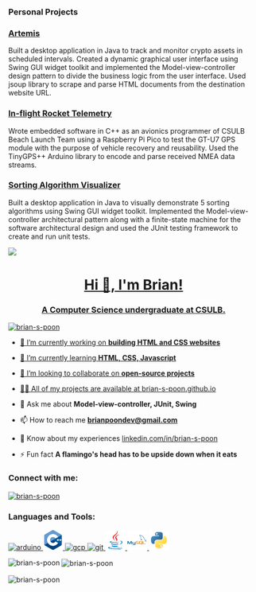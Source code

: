 

### Personal Projects

<!-- Artemis -->
### <a href="https://github.com/Brian-S-Poon/Artemis">Artemis</a>
Built a desktop application in Java to track and monitor crypto assets in scheduled intervals. Created a dynamic graphical user interface using Swing GUI widget toolkit and implemented the Model-view-controller design pattern to divide the business logic from the user interface. Used jsoup library to scrape and parse HTML documents from the destination website URL.

<!-- In-flight Rocket Telemetry -->
### <a href="https://github.com/Brian-S-Poon/Raspberry-Pi-Pico-Projects/tree/main/Raspberry%20Pi%20Pico%20GT-U7%20GPS%20Module">In-flight Rocket Telemetry</a>
Wrote embedded software in C++ as an avionics programmer of CSULB Beach Launch Team using a Raspberry Pi Pico to test the GT-U7 GPS module with the purpose of vehicle recovery and reusability. Used the TinyGPS++ Arduino library to encode and parse received NMEA data streams.

<!-- Sorting Algorithm Visualizer -->
### <a href="https://github.com/Brian-S-Poon/Sorting-Algorithm-Visualizer">Sorting Algorithm Visualizer</a>
Built a desktop application in Java to visually demonstrate 5 sorting algorithms using Swing GUI widget toolkit. 
Implemented the Model-view-controller architectural pattern along with a finite-state machine for the software architectural design and used the JUnit testing framework to create and run unit tests.

<p align='left'>
  <a href="#"><img src="https://github-readme-stats.vercel.app/api?username=Brian-S-Poon&count_private=true&show_icons=true&theme=cobalt"</a>
</p>




<!--

<h1 align="center">Hi 👋, I'm Brian!</h1>
<h3 align="center">A Computer Science undergraduate at CSULB.</h3>

<p align="left"> <img src="https://komarev.com/ghpvc/?username=brian-s-poon&label=Profile%20views&color=0e75b6&style=flat" alt="brian-s-poon" /> </p>
<br>

- 🔭 I’m currently working on **building HTML and CSS websites**

- 🌱 I’m currently learning **HTML, CSS, Javascript**

- 👯 I’m looking to collaborate on **open-source projects**

- 👨‍💻 My notable projects are available   ![brian-s-poon.github.io](brian-s-poon.github.io)

- 💬 Ask me about **Model-view-controller architectural pattern, JUnit testing framework, Swing GUI widget toolkit**

- 📫 How to reach me **brianpoondev@gmail.com**

- 📄 Connect with me [linkedin.com/in/brian-s-poon](linkedin.com/in/brian-s-poon)

- ⚡ Fun fact **A flamingo's head has to be upside down when it eats**

<h3 align="left">Connect with me:</h3>
<p align="left">
<a href="https://linkedin.com/in/brian-s-poon" target="blank"><img align="center" src="https://raw.githubusercontent.com/rahuldkjain/github-profile-readme-generator/master/src/images/icons/Social/linked-in-alt.svg" alt="brian-s-poon" height="30" width="40" /></a>
</p>

<h3 align="left">Languages and Tools:</h3>
<p align="left"> <a href="https://www.arduino.cc/" target="_blank" rel="noreferrer"> <img src="https://cdn.worldvectorlogo.com/logos/arduino-1.svg" alt="arduino" width="40" height="40"/> </a> <a href="https://www.w3schools.com/cpp/" target="_blank" rel="noreferrer"> <img src="https://raw.githubusercontent.com/devicons/devicon/master/icons/cplusplus/cplusplus-original.svg" alt="cplusplus" width="40" height="40"/> </a> <a href="https://cloud.google.com" target="_blank" rel="noreferrer"> <img src="https://www.vectorlogo.zone/logos/google_cloud/google_cloud-icon.svg" alt="gcp" width="40" height="40"/> </a> <a href="https://git-scm.com/" target="_blank" rel="noreferrer"> <img src="https://www.vectorlogo.zone/logos/git-scm/git-scm-icon.svg" alt="git" width="40" height="40"/> </a> <a href="https://www.java.com" target="_blank" rel="noreferrer"> <img src="https://raw.githubusercontent.com/devicons/devicon/master/icons/java/java-original.svg" alt="java" width="40" height="40"/> </a> <a href="https://www.mysql.com/" target="_blank" rel="noreferrer"> <img src="https://raw.githubusercontent.com/devicons/devicon/master/icons/mysql/mysql-original-wordmark.svg" alt="mysql" width="40" height="40"/> </a> <a href="https://www.python.org" target="_blank" rel="noreferrer"> <img src="https://raw.githubusercontent.com/devicons/devicon/master/icons/python/python-original.svg" alt="python" width="40" height="40"/> </a> </p>

<p><img align="left" src="https://github-readme-stats.vercel.app/api/top-langs?username=brian-s-poon&show_icons=true&locale=en&layout=compact" alt="brian-s-poon" /></p>

<p>&nbsp;<img align="center" src="https://github-readme-stats.vercel.app/api?username=brian-s-poon&show_icons=true&locale=en" alt="brian-s-poon" /></p>

<p><img align="center" src="https://github-readme-streak-stats.herokuapp.com/?user=brian-s-poon&" alt="brian-s-poon" /></p>

-->

<h1 align="center">Hi 👋, I'm Brian!</h1>
<h3 align="center">A Computer Science undergraduate at CSULB.</h3>

<p align="left"> <img src="https://komarev.com/ghpvc/?username=brian-s-poon&label=Profile%20views&color=0e75b6&style=flat" alt="brian-s-poon" /> </p>

- 🔭 I’m currently working on **building HTML and CSS websites**

- 🌱 I’m currently learning **HTML, CSS, Javascript**

- 👯 I’m looking to collaborate on **open-source projects**

- 👨‍💻 All of my projects are available at [brian-s-poon.github.io](brian-s-poon.github.io)

- 💬 Ask me about **Model-view-controller, JUnit, Swing**

- 📫 How to reach me **brianpoondev@gmail.com**

- 📄 Know about my experiences [linkedin.com/in/brian-s-poon](linkedin.com/in/brian-s-poon)

- ⚡ Fun fact **A flamingo's head has to be upside down when it eats**

<h3 align="left">Connect with me:</h3>
<p align="left">
<a href="https://linkedin.com/in/brian-s-poon" target="blank"><img align="center" src="https://raw.githubusercontent.com/rahuldkjain/github-profile-readme-generator/master/src/images/icons/Social/linked-in-alt.svg" alt="brian-s-poon" height="30" width="40" /></a>
</p>

<h3 align="left">Languages and Tools:</h3>
<p align="left"> <a href="https://www.arduino.cc/" target="_blank" rel="noreferrer"> <img src="https://cdn.worldvectorlogo.com/logos/arduino-1.svg" alt="arduino" width="40" height="40"/> </a> <a href="https://www.w3schools.com/cpp/" target="_blank" rel="noreferrer"> <img src="https://raw.githubusercontent.com/devicons/devicon/master/icons/cplusplus/cplusplus-original.svg" alt="cplusplus" width="40" height="40"/> </a> <a href="https://cloud.google.com" target="_blank" rel="noreferrer"> <img src="https://www.vectorlogo.zone/logos/google_cloud/google_cloud-icon.svg" alt="gcp" width="40" height="40"/> </a> <a href="https://git-scm.com/" target="_blank" rel="noreferrer"> <img src="https://www.vectorlogo.zone/logos/git-scm/git-scm-icon.svg" alt="git" width="40" height="40"/> </a> <a href="https://www.java.com" target="_blank" rel="noreferrer"> <img src="https://raw.githubusercontent.com/devicons/devicon/master/icons/java/java-original.svg" alt="java" width="40" height="40"/> </a> <a href="https://www.mysql.com/" target="_blank" rel="noreferrer"> <img src="https://raw.githubusercontent.com/devicons/devicon/master/icons/mysql/mysql-original-wordmark.svg" alt="mysql" width="40" height="40"/> </a> <a href="https://www.python.org" target="_blank" rel="noreferrer"> <img src="https://raw.githubusercontent.com/devicons/devicon/master/icons/python/python-original.svg" alt="python" width="40" height="40"/> </a> </p>

<p><img align="left" src="https://github-readme-stats.vercel.app/api/top-langs?username=brian-s-poon&show_icons=true&locale=en&layout=compact" alt="brian-s-poon" /></p>

<p>&nbsp;<img align="center" src="https://github-readme-stats.vercel.app/api?username=brian-s-poon&show_icons=true&locale=en" alt="brian-s-poon" /></p>

<p><img align="center" src="https://github-readme-streak-stats.herokuapp.com/?user=brian-s-poon&" alt="brian-s-poon" /></p>





<!--
### Video Streaming Service Management System
Video Streaming Service RDBMS is a relational database management system created for a video streaming service provider.
I designed and structured a Entity-relationship model using Lucidchart.
I implemented data normalization to reduce data redundancy and also generated query reports with abstract data analysis.
-->

<!--
**briansiuhinpoon/briansiuhinpoon** is a ✨ _special_ ✨ repository because its `README.md` (this file) appears on your GitHub profile.

Here are some ideas to get you started:

- 🔭 I’m currently working on 
- 🌱 I’m currently learning HTML, CSS, Javascript
- 👯 I’m looking to collaborate on ...
- 🤔 I’m looking for help with front-end engineering
- 💬 Ask me about managing databases, unit testing, and object-oriented programming
- 📫 How to reach me: brianpoondev@gmail.com
- 😄 Pronouns: He/Him
- ⚡ Fun fact: The Adelie penguin gifts a pebble to propose.
-->
